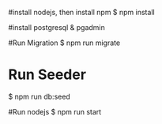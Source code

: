 #install nodejs, then install npm
$ npm install

#install postgresql & pgadmin

#Run Migration
$ npm run migrate

# Run Seeder
$ npm run db:seed

#Run nodejs
$ npm run start